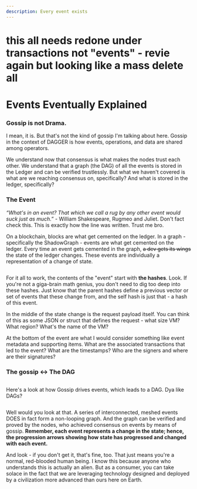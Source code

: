 ```yaml
---
description: Every event exists
---
```


# this all needs redone under transactions not "events" - revie again but looking like a mass delete all

# Events Eventually Explained

### Gossip is not Drama.

I mean, it is.  But that's not the kind of gossip I'm talking about here. Gossip in the context of DAGGER is how events, operations, and data are shared among operators.&#x20;

We understand now that consensus is what makes the nodes trust each other. We understand that a graph (the DAG) of all the events is stored in the Ledger and can be verified trustlessly. But what we haven't covered is what are we reaching consensus on, specifically? And what is stored in the ledger, specifically?&#x20;

### The Event

_“What's in an event? That which we call a rug by any other event would suck just as much.” -_ William Shakespeare, Rugmeo and Juliet. Don't fact check this. This is exactly how the line was written. Trust me bro.

On a blockchain, blocks are what get cemented on the ledger. In a graph - specifically the ShadowGraph - events are what get cemented on the ledger. Every time an event gets cemented in the graph, ~~a dev gets its wings~~ the state of the ledger changes. These events are individually a representation of a change of state.

<figure><img src="../.gitbook/assets/image (18).png" alt=""><figcaption></figcaption></figure>

For it all to work, the contents of the "event" start with **the hashes**. Look. If you're not a giga-brain math genius, you don't need to dig too deep into these hashes. Just know that the parent hashes define a previous vector or set of events that these change from, and the self hash is just that - a hash of this event.&#x20;

In the middle of the state change is the request payload itself. You can think of this as some JSON or struct that defines the request - what size VM? What region? What's the name of the VM?

At the bottom of the event are what I would consider something like event metadata and supporting items. What are the associated transactions that led to the event? What are the timestamps? Who are the signers and where are their signatures?&#x20;

### The gossip <-> The DAG

<figure><img src="https://media.tenor.com/PFCnpKwzhL8AAAAC/dags-dogs.gif" alt=""><figcaption></figcaption></figure>

Here's a look at how Gossip drives events, which leads to a DAG. Dya like DAGs?

<figure><img src="../.gitbook/assets/image (16).png" alt=""><figcaption></figcaption></figure>

Well would you look at that. A series of interconnected, meshed events DOES in fact form a non-looping graph. And the graph can be verified and proved by the nodes, who achieved consensus on events by means of gossip. **Remember, each event represents a change in the state; hence, the progression arrows showing how state has progressed and changed with each event.**

And look - if you don't get it, that's fine, too. That just means you're a normal, red-blooded human being. I know this because anyone who understands this is actually an alien. But as a consumer, you can take solace in the fact that we are leveraging technology designed and deployed by a civilization more advanced than ours here on Earth.

